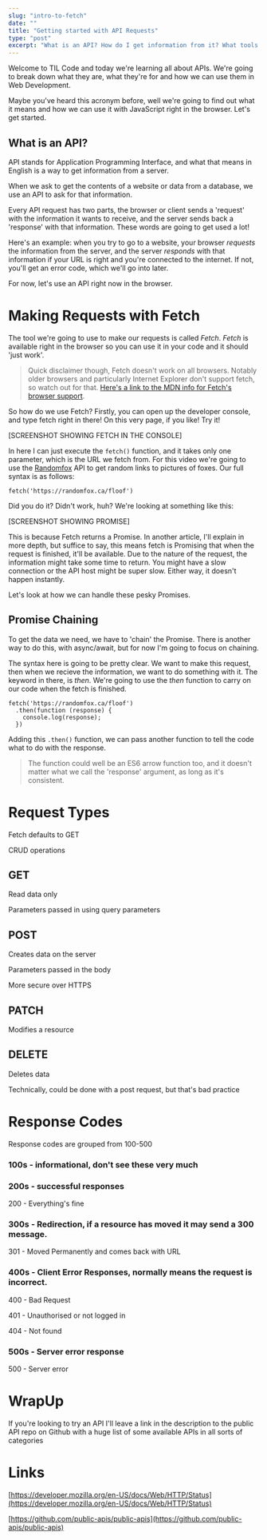 ```yaml
---
slug: "intro-to-fetch"
date: ""
title: "Getting started with API Requests"
type: "post"
excerpt: "What is an API? How do I get information from it? What tools can I use to help? I'm going to break down all these questions, and more!"
---
```

Welcome to TIL Code and today we're learning all about APIs. We're going to break down what they are, what they're for and how we can use them in Web Development.

Maybe you've heard this acronym before, well we're going to find out what it means and how we can use it with JavaScript right in the browser. Let's get started.

## What is an API?

API stands for Application Programming Interface, and what that means in English is a way to get information from a server.

When we ask to get the contents of a website or data from a database, we use an API to ask for that information.

Every API request has two parts, the browser or client sends a 'request' with the information it wants to receive, and the server sends back a 'response' with that information. These words are going to get used a lot!

Here's an example: when you try to go to a website, your browser _requests_ the information from the server, and the server _responds_ with that information if your URL is right and you're connected to the internet. If not, you'll get an error code, which we'll go into later.

For now, let's use an API right now in the browser.

# Making Requests with Fetch

The tool we're going to use to make our requests is called _Fetch_. _Fetch_ is available right in the browser so you can use it in your code and it should 'just work'.

> Quick disclaimer though, Fetch doesn't work on all browsers. Notably older browsers and particularly Internet Explorer don't support fetch, so watch out for that. [Here's a link to the MDN info for Fetch's browser support](https://developer.mozilla.org/en-US/docs/Web/API/Fetch_API#browser_compatibility).

So how do we use Fetch? Firstly, you can open up the developer console, and type fetch right in there! On this very page, if you like! Try it!

[SCREENSHOT SHOWING FETCH IN THE CONSOLE]

In here I can just execute the `fetch()` function, and it takes only one parameter, which is the URL we fetch from. For this video we're going to use the [Randomfox](https://randomfox.ca/) API to get random links to pictures of foxes. Our full syntax is as follows:

```
fetch('https://randomfox.ca/floof')
```

Did you do it? Didn't work, huh? We're looking at something like this:

[SCREENSHOT SHOWING PROMISE]

This is because Fetch returns a Promise. In another article, I'll explain in more depth, but suffice to say, this means fetch is Promising that when the request is finished, it'll be available. Due to the nature of the request, the information might take some time to return. You might have a slow connection or the API host might be super slow. Either way, it doesn't happen instantly.

Let's look at how we can handle these pesky Promises.

## Promise Chaining

To get the data we need, we have to 'chain' the Promise. There is another way to do this, with async/await, but for now I'm going to focus on chaining.

The syntax here is going to be pretty clear. We want to make this request, then when we recieve the information, we want to do something with it. The keyword in there, is _then_. We're going to use the _then_ function to carry on our code when the fetch is finished.

```
fetch('https://randomfox.ca/floof')
  .then(function (response) {
    console.log(response);
  })
```

Adding this `.then()` function, we can pass another function to tell the code what to do with the response.

> The function could well be an ES6 arrow function too, and it doesn't matter what we call the 'response' argument, as long as it's consistent.

# Request Types

Fetch defaults to GET

CRUD operations

## GET

Read data only

Parameters passed in using query parameters

## POST

Creates data on the server

Parameters passed in the body

More secure over HTTPS

## PATCH

Modifies a resource

## DELETE

Deletes data

Technically, could be done with a post request, but that's bad practice

# Response Codes

Response codes are grouped from 100-500

### 100s - informational, don't see these very much

### 200s - successful responses

200 - Everything's fine

### 300s - Redirection, if a resource has moved it may send a 300 message.

301 - Moved Permanently and comes back with URL

### 400s - Client Error Responses, normally means the request is incorrect.

400 - Bad Request

401 - Unauthorised or not logged in

404 - Not found

### 500s - Server error response

500 - Server error

# WrapUp

If you're looking to try an API I'll leave a link in the description to the public API repo on Github with a huge list of some available APIs in all sorts of categories

# Links

[https://developer.mozilla.org/en-US/docs/Web/HTTP/Status](https://developer.mozilla.org/en-US/docs/Web/HTTP/Status)

[https://github.com/public-apis/public-apis](https://github.com/public-apis/public-apis)